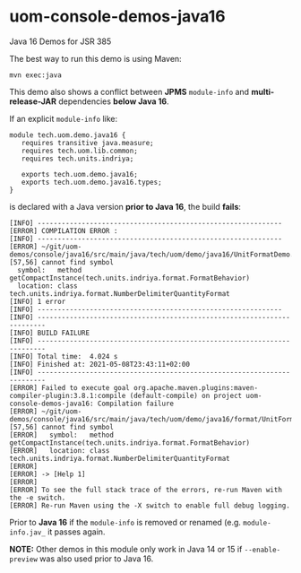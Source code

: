 # uom-console-demos-java16
Java 16 Demos for JSR 385

The best way to run this demo is using Maven:
```
mvn exec:java
```

This demo also shows a conflict between **JPMS** `module-info` and **multi-release-JAR** dependencies **below Java 16**.

If an explicit `module-info` like:
```
module tech.uom.demo.java16 {
   requires transitive java.measure;
   requires tech.uom.lib.common;
   requires tech.units.indriya;

   exports tech.uom.demo.java16;
   exports tech.uom.demo.java16.types;
}
```
is declared with a Java version **prior to Java 16**, the build **fails**:
```
[INFO] -------------------------------------------------------------
[ERROR] COMPILATION ERROR :
[INFO] -------------------------------------------------------------
[ERROR] ~/git/uom-demos/console/java16/src/main/java/tech/uom/demo/java16/UnitFormatDemo.java:[57,56] cannot find symbol
  symbol:   method getCompactInstance(tech.units.indriya.format.FormatBehavior)
  location: class tech.units.indriya.format.NumberDelimiterQuantityFormat
[INFO] 1 error
[INFO] -------------------------------------------------------------
[INFO] ------------------------------------------------------------------------
[INFO] BUILD FAILURE
[INFO] ------------------------------------------------------------------------
[INFO] Total time:  4.024 s
[INFO] Finished at: 2021-05-08T23:43:11+02:00
[INFO] ------------------------------------------------------------------------
[ERROR] Failed to execute goal org.apache.maven.plugins:maven-compiler-plugin:3.8.1:compile (default-compile) on project uom-console-demos-java16: Compilation failure
[ERROR] ~/git/uom-demos/console/java16/src/main/java/tech/uom/demo/java16/format/UnitFormatDemo.java:[57,56] cannot find symbol
[ERROR]   symbol:   method getCompactInstance(tech.units.indriya.format.FormatBehavior)
[ERROR]   location: class tech.units.indriya.format.NumberDelimiterQuantityFormat
[ERROR]
[ERROR] -> [Help 1]
[ERROR]
[ERROR] To see the full stack trace of the errors, re-run Maven with the -e switch.
[ERROR] Re-run Maven using the -X switch to enable full debug logging.
```

Prior to **Java 16** if the `module-info` is removed or renamed (e.g. `module-info.jav_` it passes again.

**NOTE:** Other demos in this module only work in Java 14 or 15 if `--enable-preview` was also used prior to Java 16.